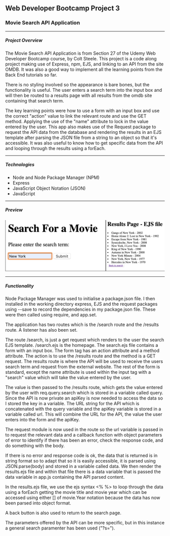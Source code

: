 ## Web Developer Bootcamp Project 3

### Movie Search API Application

---

##### Project Overview

The Movie Search API Application is from Section 27 of the Udemy Web Developer Bootcamp course, by Colt Steele. This project is a code along project making use of Express, npm, EJS, and linking to an API from the site OMDB. It was also a good way to implement all the learning points from the Back End tutorials so far. 

There is no styling involved so the appearance is bare bones, but the functionality is useful. The user enters a search term into the input box and will then be routed to a results page with all results from the omdb site containing that search term. 

The key learning points were how to use a form with an input box and use the correct "action" value to link the relevant route and use the GET method. Applying the use of the "name" attribute to lock in the value entered by the user. This app also makes use of the Request package to request the API data from the database and rendering the results in an EJS template after parsing the JSON file from a string to an object so that it's accessible. It was also useful to know how to get specific data from the API and looping through the results using a forEach. 

---

##### Technologies

*  Node and Node Package Manager (NPM)
*  Express
*  JavaScript Object Notation (JSON)
*  JavaScript

---

##### Preview

![preview](https://github.com/CameronPaton/Images-Portfolio/blob/master/Movie_Search_App.png?raw=true)

---

##### Functionality

Node Package Manager was used to initialise a package.json file. I then installed in the working directory express, EJS and the request packages using --save to record the dependencies in my package.json file. These were then called using require, and app.set. 

The application has two routes which is the /search route and the /results route. A listener has also been set. 

The route /search, is just a get request which renders to the user the search EJS template. /search.ejs is the homepage. The search.ejs file contains a form with an input box. The form tag has an action attribute and a method attribute. The action is to use the /results route and the method is a GET request. The results route is where the API will be used to receive the users search term and request from the external website. The rest of the form is standard, except the name attribute is used within the input tag with a "search" value which will take the value entered by the user. 

The value is then passed to the /results route, which gets the value entered by the user with req.query.search which is stored in a variable called query. Since the API is now private an apiKey is now needed to access the data so I stored the key in a variable. The URL string for the API which is concatenated with the query variable and the apiKey variable is stored in a variable called url. This will combine the URL for the API, the value the user enters into the form and the apiKey. 

The request module is now used in the route so the url variable is passed in to request the relevant data and a callback function with object parameters of error to identify if there has been an error, check the response code, and do something with the body. 

If there is no error and response code is ok, the data that is returned is in string format so to adapt that so it is easily accessible, it is parsed using JSON.parse(body) and stored in a variable called data. We then render the results.ejs file and within that file there is a data variable that is passed the data variable in app.js containing the API parsed content. 

In the results.ejs file, we use the ejs syntax <% %> to loop through the data using a forEach getting the movie title and movie year which can be accessed using either [] of movie.Year notation because the data has now been parsed into object format. 

A back button is also used to return to the search page. 

The parameters offered by the API can be more specific, but in this instance a general search paramenter has been used ("?s=").




